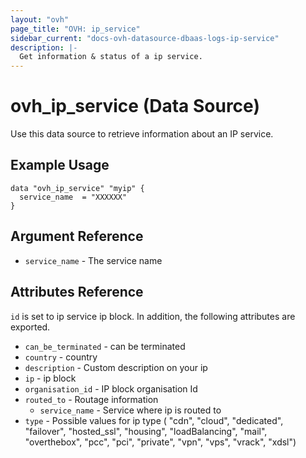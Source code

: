 ```yaml
---
layout: "ovh"
page_title: "OVH: ip_service"
sidebar_current: "docs-ovh-datasource-dbaas-logs-ip-service"
description: |-
  Get information & status of a ip service.
---
```


# ovh_ip_service (Data Source)

Use this data source to retrieve information about an IP service.

## Example Usage

```hcl
data "ovh_ip_service" "myip" {
  service_name  = "XXXXXX"
}
```

## Argument Reference

* `service_name` - The service name

## Attributes Reference

`id` is set to ip service ip block. In addition, the following attributes are exported.

* `can_be_terminated` - can be terminated
* `country` - country
* `description` - Custom description on your ip
* `ip` - ip block
* `organisation_id` - IP block organisation Id
* `routed_to` - Routage information
   * `service_name` - Service where ip is routed to
* `type` - Possible values for ip type (    "cdn", "cloud", "dedicated", "failover", "hosted_ssl", "housing", "loadBalancing", "mail", "overthebox", "pcc", "pci", "private", "vpn", "vps", "vrack", "xdsl")
